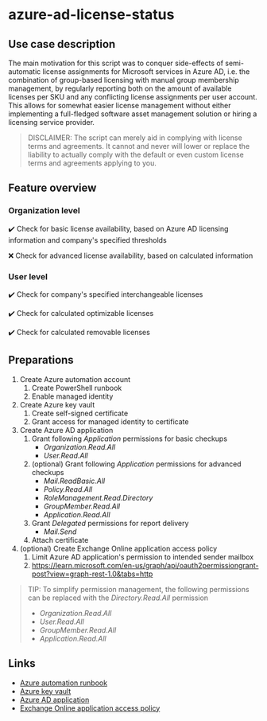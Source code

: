 # azure-ad-license-status

## Use case description

The main motivation for this script was to conquer side-effects of semi-automatic license assignments for Microsoft services in Azure AD, i.e. the combination of group-based licensing with manual group membership management, by regularly reporting both on the amount of available licenses per SKU and any conflicting license assignments per user account. This allows for somewhat easier license management without either implementing a full-fledged software asset management solution or hiring a licensing service provider.

> DISCLAIMER: The script can merely aid in complying with license terms and agreements. It cannot and never will lower or replace the liability to actually comply with the default or even custom license terms and agreements applying to you.

## Feature overview

### Organization level

:heavy_check_mark: Check for basic license availability, based on Azure AD licensing information and company's specified thresholds

:x: Check for advanced license availability, based on calculated information

### User level

:heavy_check_mark: Check for company's specified interchangeable licenses

:heavy_check_mark: Check for calculated optimizable licenses

:heavy_check_mark: Check for calculated removable licenses

## Preparations

1. Create Azure automation account
   1. Create PowerShell runbook
   2. Enable managed identity
2. Create Azure key vault
   1. Create self-signed certificate
   2. Grant access for managed identity to certificate
3. Create Azure AD application
   1. Grant following _Application_ permissions for basic checkups
      - _Organization.Read.All_
      - _User.Read.All_
   2. (optional) Grant following _Application_ permissions for advanced checkups
      - _Mail.ReadBasic.All_
      - _Policy.Read.All_
      - _RoleManagement.Read.Directory_
      - _GroupMember.Read.All_
      - _Application.Read.All_
   3. Grant _Delegated_ permissions for report delivery
      - _Mail.Send_
   4. Attach certificate
4. (optional) Create Exchange Online application access policy
   1. Limit Azure AD application's permission to intended sender mailbox
   2. https://learn.microsoft.com/en-us/graph/api/oauth2permissiongrant-post?view=graph-rest-1.0&tabs=http

> TIP: To simplify permission management, the following permissions can be replaced with the _Directory.Read.All_ permission
>
>- _Organization.Read.All_
>- _User.Read.All_
>- _GroupMember.Read.All_
>- _Application.Read.All_

## Links

- [Azure automation runbook](https://docs.microsoft.com/azure/automation/quickstarts/create-account-portal)
- [Azure key vault](https://docs.microsoft.com/azure/key-vault/general/quick-create-portal)
- [Azure AD application](https://docs.microsoft.com/azure/active-directory/develop/quickstart-register-app)
- [Exchange Online application access policy](https://docs.microsoft.com/azure/key-vault/general/quick-create-portal)
